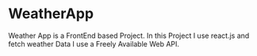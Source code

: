 # WeatherApp
Weather App is a FrontEnd based Project.  In this Project I use react.js and fetch weather Data I use a Freely Available Web API.
